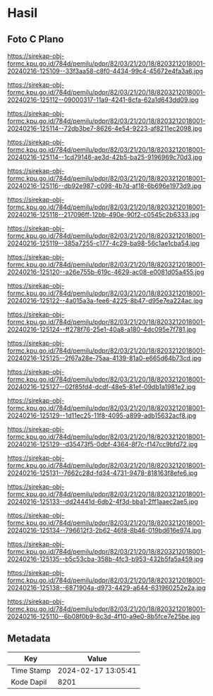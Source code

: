 # Hasil

## Foto C Plano

https://sirekap-obj-formc.kpu.go.id/784d/pemilu/pdpr/82/03/21/20/18/8203212018001-20240216-125109--33f3aa58-c8f0-4434-99c4-45672e4fa3a6.jpg

https://sirekap-obj-formc.kpu.go.id/784d/pemilu/pdpr/82/03/21/20/18/8203212018001-20240216-125112--09000317-11a9-4241-8cfa-62a1d643dd09.jpg

https://sirekap-obj-formc.kpu.go.id/784d/pemilu/pdpr/82/03/21/20/18/8203212018001-20240216-125114--72db3be7-8626-4e54-9223-af8211ec2098.jpg

https://sirekap-obj-formc.kpu.go.id/784d/pemilu/pdpr/82/03/21/20/18/8203212018001-20240216-125114--1cd79146-ae3d-42b5-ba25-9196969c70d3.jpg

https://sirekap-obj-formc.kpu.go.id/784d/pemilu/pdpr/82/03/21/20/18/8203212018001-20240216-125116--db92e987-c098-4b7d-af18-6b696e1973d9.jpg

https://sirekap-obj-formc.kpu.go.id/784d/pemilu/pdpr/82/03/21/20/18/8203212018001-20240216-125118--217096ff-12bb-490e-90f2-c0545c2b6333.jpg

https://sirekap-obj-formc.kpu.go.id/784d/pemilu/pdpr/82/03/21/20/18/8203212018001-20240216-125119--385a7255-c177-4c29-ba98-56c1ae1cba54.jpg

https://sirekap-obj-formc.kpu.go.id/784d/pemilu/pdpr/82/03/21/20/18/8203212018001-20240216-125120--a26e755b-619c-4629-ac08-e0081d05a455.jpg

https://sirekap-obj-formc.kpu.go.id/784d/pemilu/pdpr/82/03/21/20/18/8203212018001-20240216-125122--4a015a3a-fee6-4225-8b47-d95e7ea224ac.jpg

https://sirekap-obj-formc.kpu.go.id/784d/pemilu/pdpr/82/03/21/20/18/8203212018001-20240216-125124--ff278f76-25e1-40a8-a180-4dc095e7f781.jpg

https://sirekap-obj-formc.kpu.go.id/784d/pemilu/pdpr/82/03/21/20/18/8203212018001-20240216-125125--2f67a28e-75aa-4139-81a0-e665d64b73cd.jpg

https://sirekap-obj-formc.kpu.go.id/784d/pemilu/pdpr/82/03/21/20/18/8203212018001-20240216-125127--02f85fd4-dcdf-48e5-81ef-09db1a1981e2.jpg

https://sirekap-obj-formc.kpu.go.id/784d/pemilu/pdpr/82/03/21/20/18/8203212018001-20240216-125129--1d11ec25-11f8-4095-a899-adb15632acf8.jpg

https://sirekap-obj-formc.kpu.go.id/784d/pemilu/pdpr/82/03/21/20/18/8203212018001-20240216-125129--d35473f5-0dbf-4364-8f7c-f147cc9bfd72.jpg

https://sirekap-obj-formc.kpu.go.id/784d/pemilu/pdpr/82/03/21/20/18/8203212018001-20240216-125131--7662c28d-fd34-4731-9478-818163f8efe6.jpg

https://sirekap-obj-formc.kpu.go.id/784d/pemilu/pdpr/82/03/21/20/18/8203212018001-20240216-125133--dd24441d-6db2-4f3d-bba1-2ff1aaec2ae5.jpg

https://sirekap-obj-formc.kpu.go.id/784d/pemilu/pdpr/82/03/21/20/18/8203212018001-20240216-125134--796612f3-2b62-46f8-8b46-019bd616e974.jpg

https://sirekap-obj-formc.kpu.go.id/784d/pemilu/pdpr/82/03/21/20/18/8203212018001-20240216-125135--b5c53cba-358b-4fc3-b953-432b5fa5a459.jpg

https://sirekap-obj-formc.kpu.go.id/784d/pemilu/pdpr/82/03/21/20/18/8203212018001-20240216-125138--6871904a-d973-4429-a644-631960252e2a.jpg

https://sirekap-obj-formc.kpu.go.id/784d/pemilu/pdpr/82/03/21/20/18/8203212018001-20240216-125110--6b08f0b9-8c3d-4f10-a9e0-8b5fce7e25be.jpg


## Metadata

| Key        | Value               |
| ---------- | ------------------- |
| Time Stamp | 2024-02-17 13:05:41 |
| Kode Dapil | 8201                |



